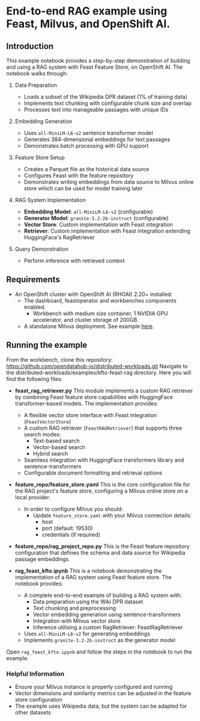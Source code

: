 # End-to-end RAG example using Feast, Milvus, and OpenShift AI.

## Introduction
This example notebook provides a step-by-step demonstration of building and using a RAG system with Feast Feature Store, on OpenShift AI. The notebook walks through:

1. Data Preparation
   - Loads a subset of the Wikipedia DPR dataset (1% of training data)
   - Implements text chunking with configurable chunk size and overlap
   - Processes text into manageable passages with unique IDs

2. Embedding Generation
   - Uses `all-MiniLM-L6-v2` sentence transformer model
   - Generates 384-dimensional embeddings for text passages
   - Demonstrates batch processing with GPU support

3. Feature Store Setup
   - Creates a Parquet file as the historical data source
   - Configures Feast with the feature repository
   - Demonstrates writing embeddings from data source to Milvus online store which can be used for model training later

4. RAG System Implementation
   - **Embedding Model**: `all-MiniLM-L6-v2` (configurable)
   - **Generator Model**: `granite-3.2-2b-instruct` (configurable)
   - **Vector Store**: Custom implementation with Feast integration
   - **Retriever**: Custom implementation with Feast integration extending HuggingFace's RagRetriever

5. Query Demonstration
   - Perform inference with retrieved context

## Requirements
 - An OpenShift cluster with OpenShift AI (RHOAI) 2.20+ installed:
   - The dashboard, feastoperator and workbenches components enabled.
      - Workbench with medium size container, 1 NVIDIA GPU accelerator, and cluster storage of 200GB.
   - A standalone Milvus deployment. See example [here](https://github.com/rh-aiservices-bu/llm-on-openshift/tree/main/vector-databases/milvus#deployment).

## Running the example
From the workbench, clone this repository: https://github.com/opendatahub-io/distributed-workloads.git
Navigate to the distributed-workloads/examples/kfto-feast-rag directory. Here you will find the following files: 

* **feast_rag_retriever.py**
  This module implements a custom RAG retriever by combining Feast feature store capabilities with HuggingFace transformer-based models. The implementation provides:

  - A flexible vector store interface with Feast integration (`FeastVectorStore`)
  - A custom RAG retriever (`FeastRAGRetriever`) that supports three search modes:
    - Text-based search
    - Vector-based search
    - Hybrid search
  - Seamless integration with HuggingFace transformers library and sentence-transformers
  - Configurable document formatting and retrieval options

* **feature_repo/feature_store.yaml**
  This is the core configuration file for the RAG project's feature store, configuring a Milvus online store on a local provider. 
  * In order to configure Milvus you should:
     - Update `feature_store.yaml` with your Milvus connection details:
       - host
       - port (default: 19530)
       - credentials (if required)

* **__feature_repo/rag_project_repo.py__**
  This is the Feast feature repository configuration that defines the schema and data source for Wikipedia passage embeddings. 

* **__rag_feast_kfto.ipynb__**
  This is a notebook demonstrating the implementation of a RAG system using Feast feature store. The notebook provides:

  - A complete end-to-end example of building a RAG system with:
    - Data preparation using the Wiki DPR dataset
    - Text chunking and preprocessing
    - Vector embedding generation using sentence-transformers
    - Integration with Milvus vector store
    - Inference utilising a custom RagRetriever: FeastRagRetriever
  - Uses `all-MiniLM-L6-v2` for generating embeddings
  - Implements `granite-3.2-2b-instruct` as the generator model

Open `rag_feast_kfto.ipynb` and follow the steps in the notebook to run the example.

### Helpful Information
- Ensure your Milvus instance is properly configured and running
- Vector dimensions and similarity metrics can be adjusted in the feature store configuration
- The example uses Wikipedia data, but the system can be adapted for other datasets
